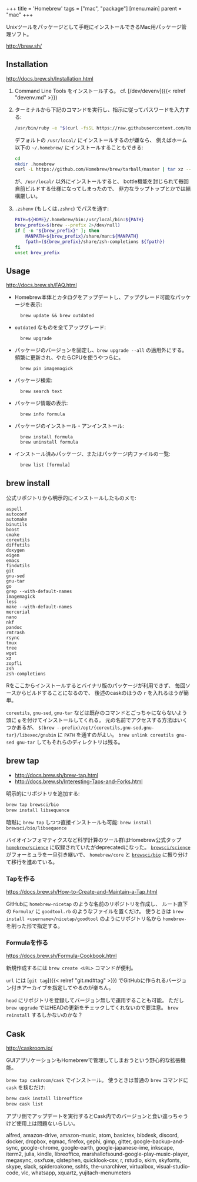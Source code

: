 +++
title = 'Homebrew'
tags = ["mac", "package"]
[menu.main]
  parent = "mac"
+++

Unixツールをパッケージとして手軽にインストールできるMac用パッケージ管理ソフト。

<http://brew.sh/>

## Installation

<http://docs.brew.sh/Installation.html>

1.  Command Line Tools をインストールする。
    cf. [/dev/devenv]({{< relref "devenv.md" >}})

1.  ターミナルから下記のコマンドを実行し、指示に従ってパスワードを入力する:
    ```sh
    /usr/bin/ruby -e "$(curl -fsSL https://raw.githubusercontent.com/Homebrew/install/master/install)"
    ```

    デフォルトの `/usr/local/` にインストールするのが嫌なら、
    例えばホーム以下の `~/.homebrew/` にインストールすることもできる:
    ```sh
    cd
    mkdir .homebrew
    curl -L https://github.com/Homebrew/brew/tarball/master | tar xz --strip 1 -C .homebrew
    ```
    が、`/usr/local/` 以外にインストールすると、
    bottle機能を封じられて毎回自前ビルドする仕様になってしまったので、
    非力なラップトップとかでは結構厳しい。

1.  `.zshenv` (もしくは`.zshrc`) でパスを通す:
    ```sh
    PATH=${HOME}/.homebrew/bin:/usr/local/bin:${PATH}
    brew_prefix=$(brew --prefix 2>/dev/null)
    if [ -n "${brew_prefix}" ]; then
        MANPATH=${brew_prefix}/share/man:${MANPATH}
        fpath=(${brew_prefix}/share/zsh-completions ${fpath})
    fi
    unset brew_prefix
    ```

## Usage

http://docs.brew.sh/FAQ.html

- Homebrew本体とカタログをアップデートし、アップグレード可能なパッケージを表示:

        brew update && brew outdated

- `outdated` なものを全てアップグレード:

        brew upgrade

- パッケージのバージョンを固定し、`brew upgrade --all` の適用外にする。
  頻繁に更新され、やたらCPUを使うやつらに。

        brew pin imagemagick

- パッケージ検索:

        brew search text

- パッケージ情報の表示:

        brew info formula

- パッケージのインストール・アンインストール:

        brew install formula
        brew uninstall formula

- インストール済みパッケージ、またはパッケージ内ファイルの一覧:

        brew list [formula]


## brew install

公式リポジトリから明示的にインストールしたものメモ:

    aspell
    autoconf
    automake
    binutils
    boost
    cmake
    coreutils
    diffutils
    doxygen
    eigen
    emacs
    findutils
    git
    gnu-sed
    gnu-tar
    go
    grep --with-default-names
    imagemagick
    less
    make --with-default-names
    mercurial
    nano
    nkf
    pandoc
    rmtrash
    rsync
    tmux
    tree
    wget
    xz
    zopfli
    zsh
    zsh-completions

Rをここからインストールするとバイナリ版のパッケージが利用できず、
毎回ソースからビルドすることになるので、
後述のcaskのほうの `r` を入れるほうが簡単。

`coreutils`, `gnu-sed`, `gnu-tar`
などは既存のコマンドとごっちゃにならないよう頭に `g`
を付けてインストールしてくれる。
元の名前でアクセスする方法はいくつかあるが、
`$(brew --prefix)/opt/{coreutils,gnu-sed,gnu-tar}/libexec/gnubin` に
`PATH` を通すのがよい。
`brew unlink coreutils gnu-sed gnu-tar` してもそれらのディレクトリは残る。


## brew tap

- http://docs.brew.sh/brew-tap.html
- http://docs.brew.sh/Interesting-Taps-and-Forks.html

明示的にリポジトリを追加する:

```sh
brew tap brewsci/bio
brew install libsequence
```

暗黙に `brew tap` しつつ直接インストールも可能:
`brew install brewsci/bio/libsequence`

バイオインフォマティクスなど科学計算のツール群はHomebrew公式タップ
[`homebrew/science`](https://github.com/Homebrew/homebrew-science)
に収録されていたがdeprecatedになった。
[`brewsci/science`](https://github.com/brewsci/homebrew-science)
がフォーミュラを一旦引き継いで、 `homebrew/core` と
[`brewsci/bio`](https://brewsci.github.io/homebrew-bio/)
に振り分けて移行を進めている。


### Tapを作る

https://docs.brew.sh/How-to-Create-and-Maintain-a-Tap.html

GitHubに `homebrew-nicetap` のような名前のリポジトリを作成し、
ルート直下の `Formula/` に `goodtool.rb` のようなファイルを置くだけ。
使うときは `brew install <username>/nicetap/goodtool`
のようにリポジトリ名から `homebrew-` を削った形で指定する。


### Formulaを作る

https://docs.brew.sh/Formula-Cookbook.html

新規作成するには `brew create <URL>` コマンドが便利。

`url` には [`git tag`]({{< relref "git.md#tag" >}})
でGitHubに作られるバージョン付きアーカイブを指定してやるのが楽ちん。

`head` にリポジトリを登録してバージョン無しで運用することも可能。
ただし `brew upgrade` ではHEADの更新をチェックしてくれないので要注意。
`brew reinstall` するしかないのかな？


## Cask

<http://caskroom.io/>

GUIアプリケーションもHomebrewで管理してしまおうという野心的な拡張機能。

`brew tap caskroom/cask` でインストール。
使うときは普通の `brew` コマンドに `cask` を挟むだけ:

```sh
brew cask install libreoffice
brew cask list
```

アプリ側でアップデートを実行するとCask内でのバージョンと食い違っちゃうけど使用上は問題ないらしい。

alfred, amazon-drive, amazon-music, atom,
basictex, bibdesk,
discord, docker, dropbox, eqmac, firefox, gephi, gimp, gitter,
google-backup-and-sync, google-chrome, google-earth, google-japanese-ime,
inkscape, iterm2, julia, kindle, libreoffice,
marshallofsound-google-play-music-player, megasync,
osxfuxe, qlstephen, quicklook-csv, r, rstudio,
skim, skyfonts, skype, slack, spideroakone, sshfs,
the-unarchiver, virtualbox, visual-studio-code, vlc,
whatsapp, xquartz, yujitach-menumeters
